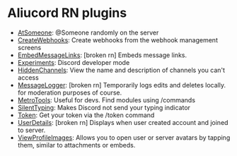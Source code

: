 # Aliucord RN plugins

- [AtSomeone](https://github.com/c10udburst-discord/Aliucord-RightNow-Plugins/blob/builds/AtSomeone.js.bundle?raw=true): @Someone randomly on the server
- [CreateWebhooks](https://github.com/c10udburst-discord/Aliucord-RightNow-Plugins/blob/builds/CreateWebhooks.js.bundle?raw=true): Create webhooks from the webhook management screens
- [EmbedMessageLinks](https://github.com/c10udburst-discord/Aliucord-RightNow-Plugins/blob/builds/EmbedMessageLinks.js.bundle?raw=true): [broken rn] Embeds message links.
- [Experiments](https://github.com/c10udburst-discord/Aliucord-RightNow-Plugins/blob/builds/Experiments.js.bundle?raw=true): Discord developer mode
- [HiddenChannels](https://github.com/c10udburst-discord/Aliucord-RightNow-Plugins/blob/builds/HiddenChannels.js.bundle?raw=true): View the name and description of channels you can't access
- [MessageLogger](https://github.com/c10udburst-discord/Aliucord-RightNow-Plugins/blob/builds/MessageLogger.js.bundle?raw=true): [broken rn] Temporarily logs edits and deletes locally. for moderation purposes of course.
- [MetroTools](https://github.com/c10udburst-discord/Aliucord-RightNow-Plugins/blob/builds/MetroTools.js.bundle?raw=true): Useful for devs. Find modules using /commands
- [SilentTyping](https://github.com/c10udburst-discord/Aliucord-RightNow-Plugins/blob/builds/SilentTyping.js.bundle?raw=true): Makes Discord not send your typing indicator
- [Token](https://github.com/c10udburst-discord/Aliucord-RightNow-Plugins/blob/builds/Token.js.bundle?raw=true): Get your token via the /token command
- [UserDetails](https://github.com/c10udburst-discord/Aliucord-RightNow-Plugins/blob/builds/UserDetails.js.bundle?raw=true): [broken rn] Displays when user created account and joined to server.
- [ViewProfileImages](https://github.com/c10udburst-discord/Aliucord-RightNow-Plugins/blob/builds/ViewProfileImages.js.bundle?raw=true): Allows you to open user or server avatars by tapping them, similar to attachments or embeds.
